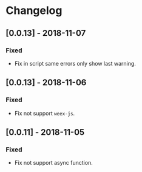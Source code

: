 # Changelog

## [0.0.13] - 2018-11-07

### Fixed
- Fix in script same errors only show last warning.

## [0.0.13] - 2018-11-06

### Fixed
- Fix not support `weex-js`.

## [0.0.11] - 2018-11-05

### Fixed

- Fix not support async function.


